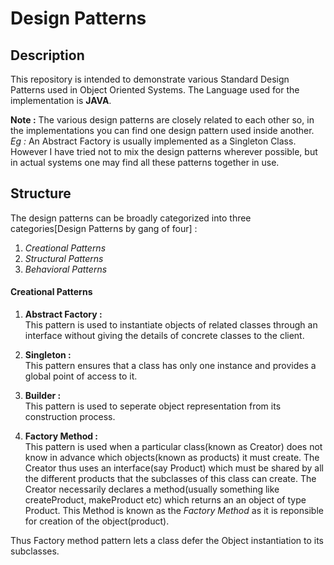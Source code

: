 # Design Patterns

## Description

This repository is intended to demonstrate various Standard Design Patterns used in Object Oriented Systems.
The Language used for the implementation is **JAVA**.

**Note :** The various design patterns are closely related to each other so, in the implementations you can find one design pattern used inside another.<br/>*Eg :* An Abstract Factory is usually implemented as a Singleton Class. However I have tried not to mix the design patterns wherever possible, but in actual systems one may find all these patterns together in use.
## Structure

The design patterns can be broadly categorized into three categories[Design Patterns by gang of four] :
1. *Creational Patterns*
2. *Structural Patterns*
3. *Behavioral Patterns*

#### Creational Patterns
1. **Abstract Factory :**
  <br/> This pattern is used to instantiate objects of related classes through an interface without giving the details of concrete classes to the client.

2. **Singleton :**
  <br/> This pattern ensures that a class has only one instance and provides a global point of access to it.

3. **Builder :**
  <br/> This pattern is used to seperate object representation from its construction process.

4. **Factory Method :**
  <br/> This pattern is used when a particular class(known as Creator) does not know in advance which objects(known as products) it must create. The Creator thus uses an interface(say Product) which must be shared by all the different products that the subclasses of this class can create. The Creator necessarily declares a method(usually something like createProduct, makeProduct etc) which returns an an object of type Product. This Method is known as the *Factory Method* as it is reponsible for creation of the object(product).

  Thus Factory method pattern lets a class defer the Object instantiation to its subclasses.
